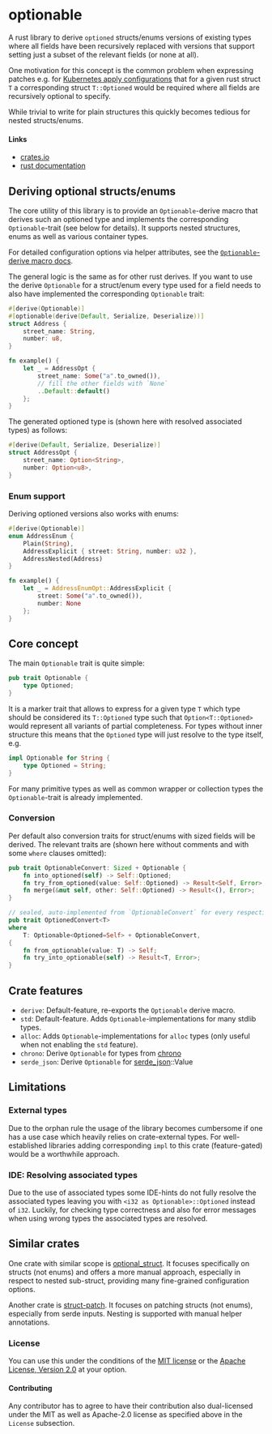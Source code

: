 # optionable

A rust library to derive `optioned` structs/enums versions of existing types where all fields have been recursively
replaced
with versions that support setting just a subset of the relevant fields (or none at all).

One motivation for this concept is the common problem when expressing patches e.g.
for [Kubernetes apply configurations](https://pkg.go.dev/k8s.io/client-go/applyconfigurations)
that for a given rust struct `T` a corresponding struct `T::Optioned` would be required where all fields are recursively
optional
to specify.

While trivial to write for plain structures this quickly becomes tedious for nested structs/enums.

#### Links

- [crates.io](https://crates.io/crates/optionable)
- [rust documentation](https://docs.rs/optionable/)

## Deriving optional structs/enums

The core utility of this library is to provide an `Optionable`-derive macro that derives such an optioned type
and implements the corresponding `Optionable`-trait (see below for details).
It supports nested structures, enums as well as various container types.

For detailed configuration options via helper attributes, see the [
`Optionable`-derive macro docs](https://docs.rs/optionable/latest/optionable/derive.Optionable.html).

The general logic is the same as for other rust derives. If you want to use the derive `Optionable` for a struct/enum
every type used for a field needs to also have implemented the corresponding `Optionable` trait:

```rust
#[derive(Optionable)]
#[optionable(derive(Default, Serialize, Deserialize))]
struct Address {
    street_name: String,
    number: u8,
}

fn example() {
    let _ = AddressOpt {
        street_name: Some("a".to_owned()),
        // fill the other fields with `None`
        ..Default::default()
    };
}
```

The generated optioned type is (shown here with resolved associated types) as follows:

```rust
#[derive(Default, Serialize, Deserialize)]
struct AddressOpt {
    street_name: Option<String>,
    number: Option<u8>,
}
```

### Enum support

Deriving optioned versions also works with enums:

```rust
#[derive(Optionable)]
enum AddressEnum {
    Plain(String),
    AddressExplicit { street: String, number: u32 },
    AddressNested(Address)
}

fn example() {
    let _ = AddressEnumOpt::AddressExplicit {
        street: Some("a".to_owned()),
        number: None
    };
}
```

## Core concept

The main `Optionable` trait is quite simple:

```rust
pub trait Optionable {
    type Optioned;
}
```

It is a marker trait that allows to express for a given type `T` which type should be considered its `T::Optioned` type
such that `Option<T::Optioned>` would represent all variants of partial completeness.
For types without inner structure this means that the `Optioned` type will just resolve to the type itself, e.g.

```rust
impl Optionable for String {
    type Optioned = String;
}
```

For many primitive types as well as common wrapper or collection types the `Optionable`-trait is already implemented.

### Conversion

Per default also conversion traits for struct/enums with sized fields will be derived.
The relevant traits are (shown here without comments and with some `where` clauses omitted):

```rust
pub trait OptionableConvert: Sized + Optionable {
    fn into_optioned(self) -> Self::Optioned;
    fn try_from_optioned(value: Self::Optioned) -> Result<Self, Error>;
    fn merge(&mut self, other: Self::Optioned) -> Result<(), Error>;
}

// sealed, auto-implemented from `OptionableConvert` for every respective `T::Optioned`
pub trait OptionedConvert<T>
where
    T: Optionable<Optioned=Self> + OptionableConvert,
{
    fn from_optionable(value: T) -> Self;
    fn try_into_optionable(self) -> Result<T, Error>;
}
```

## Crate features

- `derive`: Default-feature, re-exports the `Optionable` derive macro.
- `std`: Default-feature. Adds `Optionable`-implementations for many stdlib types.
- `alloc`: Adds `Optionable`-implementations for `alloc` types (only useful when not enabling the `std` feature).
- `chrono`: Derive `Optionable` for types from [chrono](https://docs.rs/chrono/latest/chrono/)
- `serde_json`: Derive `Optionable` for [serde_json](https://docs.rs/serde_json/latest/serde_json/)::Value

## Limitations

### External types

Due to the orphan rule the usage of the library becomes cumbersome if one has a use case which heavily relies on
crate-external types.
For well-established libraries adding corresponding `impl` to this crate (feature-gated) would be a worthwhile approach.

### IDE: Resolving associated types

Due to the use of associated types some IDE-hints do not fully resolve the associated types leaving you with
`<i32 as Optionable>::Optioned` instead of `i32`. Luckily, for checking type correctness and also for error messages
when using wrong types the associated types are resolved.

## Similar crates

One crate with similar scope is [optional_struct](https://crates.io/crates/optional_struct).
It focuses specifically on structs (not enums) and offers a more manual approach, especially in respect to nested
sub-struct,
providing many fine-grained configuration options.

Another crate is [struct-patch](https://crates.io/crates/struct-patch).
It focuses on patching structs (not enums), especially from serde inputs. Nesting is supported with manual helper
annotations.

### License

You can use this under the conditions of the [MIT license](LICENSE-MIT) or
the [Apache License, Version 2.0](LICENSE-APACHE) at your option.

#### Contributing

Any contributor has to agree to have their contribution also dual-licensed under the MIT as well as Apache-2.0 license
as
specified above in the `License` subsection.
